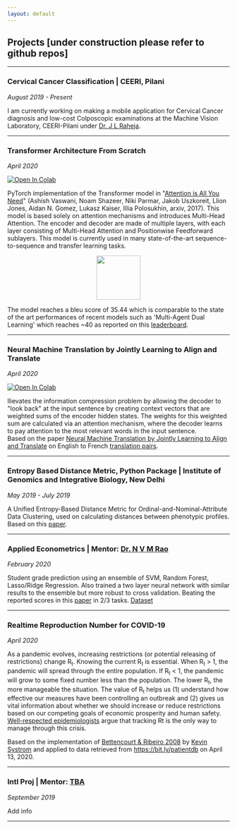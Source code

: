```yaml
---
layout: default
---
```


## Projects [under construction please refer to github repos]
---

### **Cervical Cancer Classification | CEERI, Pilani**

*August 2019 - Present*

I am currently working on making a mobile application for Cervical Cancer diagnosis and low-cost Colposcopic examinations at the Machine Vision Laboratory, CEERI-Pilani under [Dr. J L Raheja](https://www.ceeri.res.in/profiles/j-l-raheja/). 

---

### **Transformer Architecture From Scratch**

*April 2020*

[![Open In Colab](https://colab.research.google.com/assets/colab-badge.svg)](https://colab.research.google.com/drive/1ieLHIoP1GYBbHtdAyiIwcuSwy2TtAk5A)

PyTorch implementation of the Transformer model in "[Attention is All You Need](https://arxiv.org/abs/1706.03762)" (Ashish Vaswani, Noam Shazeer, Niki Parmar, Jakob Uszkoreit, Llion Jones, Aidan N. Gomez, Lukasz Kaiser, Illia Polosukhin, arxiv, 2017). This model is based solely on attention mechanisms and introduces Multi-Head Attention. The encoder and decoder are made of multiple layers, with each layer consisting of Multi-Head Attention and Positionwise Feedforward sublayers. This model is currently used in many state-of-the-art sequence-to-sequence and transfer learning tasks.  

<p align="center">
<img src="http://imgur.com/1krF2R6.png" width="100">
</p>  

The model reaches a bleu score of 35.44 which is comparable to the state of the art performances of recent models such as 'Multi-Agent Dual Learning' which reaches ~40 as reported on this [leaderboard](https://paperswithcode.com/sota/machine-translation-on-wmt2016-english-german).

---

### **Neural Machine Translation by Jointly Learning to Align and Translate**

*April 2020*

[![Open In Colab](https://colab.research.google.com/assets/colab-badge.svg)](https://colab.research.google.com/drive/1z52fsTHv3VXPXkYKn_efQYX72U1cOs19)

llievates the information compression problem by allowing the decoder to "look back" at the input sentence by creating context vectors that are weighted sums of the encoder hidden states. The weights for this weighted sum are calculated via an attention mechanism, where the decoder learns to pay attention to the most relevant words in the input sentence.     
Based on the paper [Neural Machine Translation by Jointly Learning to Align and Translate](https://arxiv.org/abs/1409.0473) on English to French [translation pairs](https://download.pytorch.org/tutorial/data.zip).

---

### **Entropy Based Distance Metric, Python Package | Institute of Genomics and Integrative Biology, New Delhi**

*May 2019 - July 2019*

A Unified Entropy-Based Distance Metric for Ordinal-and-Nominal-Attribute Data Clustering, used on calculating distances between phenotypic profiles.
Based on this [paper](http://ieeexplore.ieee.org/stamp/stamp.jsp?tp=&arnumber=8671525&isnumber=8949827).

---
 
### **Applied Econometrics | Mentor: [Dr. N V M Rao](https://www.bits-pilani.ac.in/Pilani/nvmrao/profile)**

*February 2020*

Student grade prediction using an ensemble of SVM, Random Forest, Lasso/Ridge Regression. Also trained a two layer neural network with similar results to the ensemble but more robust to cross validation. Beating the reported scores in this [paper](http://www3.dsi.uminho.pt/pcortez/student.pdf) in 2/3 tasks.
[Dataset](http://archive.ics.uci.edu/ml/datasets/Student+Performance)

---

### **Realtime Reproduction Number for COVID-19**

*April 2020*

As a pandemic evolves, increasing restrictions (or potential releasing of restrictions) change R<sub>t</sub>. Knowing the current R<sub>t</sub> is essential. When R<sub>t</sub> > 1, the pandemic will spread through the entire population. If R<sub>t</sub> < 1, the pandemic will grow to some fixed number less than the population. The lower R<sub>t</sub>, the more manageable the situation. The value of R<sub>t</sub> helps us (1) understand how effective our measures have been controlling an outbreak and (2) gives us vital information about whether we should increase or reduce restrictions based on our competing goals of economic prosperity and human safety. 
[Well-respected epidemiologists](https://www.nytimes.com/2020/04/06/opinion/coronavirus-end-social-distancing.html) argue that tracking Rt is the only way to manage through this crisis.

Based on the implementation of [Bettencourt & Ribeiro 2008](https://journals.plos.org/plosone/article?id=10.1371/journal.pone.0002185) by [Kevin Systrom](http://systrom.com/blog/the-metric-we-need-to-manage-covid-19/) and applied to data retrieved from https://bit.ly/patientdb on April 13, 2020.
<br>

---

### **Intl Proj | Mentor: [TBA](TBA)**

*September 2019*

Add info

---

